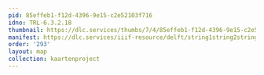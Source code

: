 ```yaml
---
pid: 85effeb1-f12d-4396-9e15-c2e52103f716
idno: TRL-6.3.2.18
thumbnail: https://dlc.services/thumbs/7/4/85effeb1-f12d-4396-9e15-c2e52103f716/full/400,339/0/default.jpg
manifest: https://dlc.services/iiif-resource/delft/string1string2string3/kaartenproject-2007/TRL-6.3.2.18
order: '293'
layout: map
collection: kaartenproject
---
```

